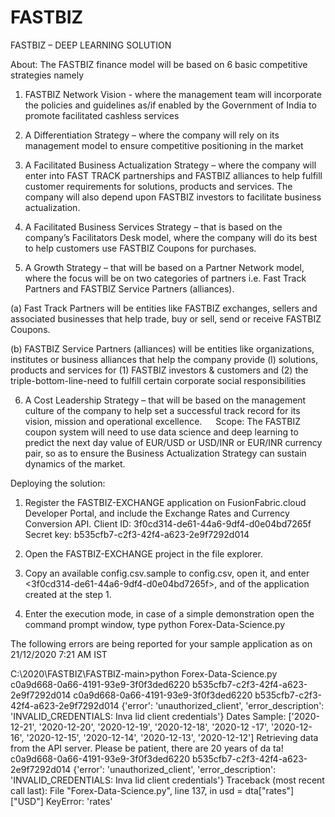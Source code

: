 # FASTBIZ

FASTBIZ – DEEP LEARNING SOLUTION

About:
The FASTBIZ finance model will be based on 6 basic competitive strategies namely

1. FASTBIZ Network Vision - where the management team will incorporate the policies and guidelines as/if enabled by the Government of India to promote facilitated cashless services

2. A Differentiation Strategy – where the company will rely on its management model to ensure competitive positioning in the market

3. A Facilitated Business Actualization Strategy – where the company will enter into FAST TRACK partnerships and FASTBIZ alliances to help fulfill customer requirements for solutions, products and services. The company will also depend upon FASTBIZ investors to facilitate business actualization.

4. A Facilitated Business Services Strategy – that is based on the company’s Facilitators Desk model, where the company will do its best to help customers use FASTBIZ Coupons for purchases.

5. A Growth Strategy – that will be based on a Partner Network model, where the focus will be on two categories of partners i.e. Fast Track Partners and FASTBIZ Service Partners (alliances).

(a) Fast Track Partners will be entities like FASTBIZ exchanges, sellers and associated businesses that help trade, buy or sell, send or receive FASTBIZ Coupons. 

(b) FASTBIZ Service Partners (alliances) will be entities like organizations, institutes or business alliances that help the company provide (l) solutions, products and services for (1) FASTBIZ investors & customers and (2) the triple-bottom-line-need to fulfill certain corporate social responsibilities

6. A Cost Leadership Strategy – that will be based on the management culture of the company to help set a successful track record for its vision, mission and operational excellence.
 
Scope: 
The FASTBIZ coupon system will need to use data science and deep learning
to predict the next day value of EUR/USD or USD/INR or EUR/INR currency pair, 
so as to ensure the Business Actualization Strategy can sustain dynamics of the market.

Deploying the solution:
1.	Register the FASTBIZ-EXCHANGE application on FusionFabric.cloud Developer Portal, and include the Exchange Rates and Currency Conversion API.
Client ID: 3f0cd314-de61-44a6-9df4-d0e04bd7265f 
Secret key: b535cfb7-c2f3-42f4-a623-2e9f7292d014

2.	Open the FASTBIZ-EXCHANGE project in the file explorer.

3.	Copy an available config.csv.sample to config.csv, open it, and enter <3f0cd314-de61-44a6-9df4-d0e04bd7265f>, and <b535cfb7-c2f3-42f4-a623-2e9f7292d014> of the application created at the step 1.

4. Enter the execution mode, in case of a simple demonstration open the command prompt
window, type python Forex-Data-Science.py

The following errors are being reported for your sample application as on 21/12/2020 7:21 AM IST

C:\2020\FASTBIZ\FASTBIZ-main>python Forex-Data-Science.py
c0a9d668-0a66-4191-93e9-3f0f3ded6220
b535cfb7-c2f3-42f4-a623-2e9f7292d014
c0a9d668-0a66-4191-93e9-3f0f3ded6220
b535cfb7-c2f3-42f4-a623-2e9f7292d014
{'error': 'unauthorized_client', 'error_description': 'INVALID_CREDENTIALS: Inva
lid client credentials'}
Dates Sample:  ['2020-12-21', '2020-12-20', '2020-12-19', '2020-12-18', '2020-12
-17', '2020-12-16', '2020-12-15', '2020-12-14', '2020-12-13', '2020-12-12']
Retrieving data from the API server. Please be patient, there are 20 years of da
ta!
c0a9d668-0a66-4191-93e9-3f0f3ded6220
b535cfb7-c2f3-42f4-a623-2e9f7292d014
{'error': 'unauthorized_client', 'error_description': 'INVALID_CREDENTIALS: Inva
lid client credentials'}
Traceback (most recent call last):
  File "Forex-Data-Science.py", line 137, in <module>
    usd = dta["rates"]["USD"]
KeyError: 'rates'
  

